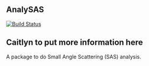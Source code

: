 ## AnalySAS
[![Build Status](https://travis-ci.com/pozzo-reseach-group/AnalySAS.svg?branch=master)](https://travis-ci.com/pozzo-research-group/AnalySAS)

## Caitlyn to put more information here
A package to do Small Angle Scattering (SAS) analysis.

